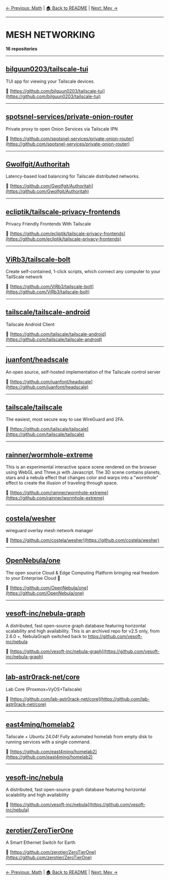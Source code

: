 [← Previous: Math](math.txt) | [🏠 Back to README](../README.md) | [Next: Mev →](mev.txt)

---

# MESH NETWORKING

**16 repositories**

---

## [bilguun0203/tailscale-tui](https://github.com/bilguun0203/tailscale-tui)

TUI app for viewing your Tailscale devices.

🔗 [https://github.com/bilguun0203/tailscale-tui](https://github.com/bilguun0203/tailscale-tui)

---

## [spotsnel-services/private-onion-router](https://github.com/spotsnel-services/private-onion-router)

Private proxy to open Onion Services via Tailscale IPN

🔗 [https://github.com/spotsnel-services/private-onion-router](https://github.com/spotsnel-services/private-onion-router)

---

## [Gwolfgit/Authoritah](https://github.com/Gwolfgit/Authoritah)

Latency-based load balancing for Tailscale distributed networks.

🔗 [https://github.com/Gwolfgit/Authoritah](https://github.com/Gwolfgit/Authoritah)

---

## [ecliptik/tailscale-privacy-frontends](https://github.com/ecliptik/tailscale-privacy-frontends)

Privacy Friendly Frontends With Tailscale

🔗 [https://github.com/ecliptik/tailscale-privacy-frontends](https://github.com/ecliptik/tailscale-privacy-frontends)

---

## [ViRb3/tailscale-bolt](https://github.com/ViRb3/tailscale-bolt)

Create self-contained, 1-click scripts, which connect any computer to your TailScale network

🔗 [https://github.com/ViRb3/tailscale-bolt](https://github.com/ViRb3/tailscale-bolt)

---

## [tailscale/tailscale-android](https://github.com/tailscale/tailscale-android)

Tailscale Android Client

🔗 [https://github.com/tailscale/tailscale-android](https://github.com/tailscale/tailscale-android)

---

## [juanfont/headscale](https://github.com/juanfont/headscale)

An open source, self-hosted implementation of the Tailscale control server

🔗 [https://github.com/juanfont/headscale](https://github.com/juanfont/headscale)

---

## [tailscale/tailscale](https://github.com/tailscale/tailscale)

The easiest, most secure way to use WireGuard and 2FA.

🔗 [https://github.com/tailscale/tailscale](https://github.com/tailscale/tailscale)

---

## [rainner/wormhole-extreme](https://github.com/rainner/wormhole-extreme)

This is an experimental interactive space scene rendered on the browser using WebGL and Three.js with Javascript. The 3D scene contains planets, stars and a nebula effect that changes color and warps into a "wormhole" effect to create the illusion of traveling through space.

🔗 [https://github.com/rainner/wormhole-extreme](https://github.com/rainner/wormhole-extreme)

---

## [costela/wesher](https://github.com/costela/wesher)

wireguard overlay mesh network manager

🔗 [https://github.com/costela/wesher](https://github.com/costela/wesher)

---

## [OpenNebula/one](https://github.com/OpenNebula/one)

The open source Cloud & Edge Computing Platform bringing real freedom to your Enterprise Cloud 🚀

🔗 [https://github.com/OpenNebula/one](https://github.com/OpenNebula/one)

---

## [vesoft-inc/nebula-graph](https://github.com/vesoft-inc/nebula-graph)

A distributed, fast open-source graph database featuring horizontal scalability and high availability. This is an archived repo for v2.5 only, from 2.6.0 +, NebulaGraph switched back to https://github.com/vesoft-inc/nebula

🔗 [https://github.com/vesoft-inc/nebula-graph](https://github.com/vesoft-inc/nebula-graph)

---

## [lab-astr0rack-net/core](https://github.com/lab-astr0rack-net/core)

Lab Core (Proxmox+VyOS+Tailscale)

🔗 [https://github.com/lab-astr0rack-net/core](https://github.com/lab-astr0rack-net/core)

---

## [east4ming/homelab2](https://github.com/east4ming/homelab2)

Tailscale + Ubuntu 24.04! Fully automated homelab from empty disk to running services with a single command.

🔗 [https://github.com/east4ming/homelab2](https://github.com/east4ming/homelab2)

---

## [vesoft-inc/nebula](https://github.com/vesoft-inc/nebula)

A distributed, fast open-source graph database featuring horizontal scalability and high availability

🔗 [https://github.com/vesoft-inc/nebula](https://github.com/vesoft-inc/nebula)

---

## [zerotier/ZeroTierOne](https://github.com/zerotier/ZeroTierOne)

A Smart Ethernet Switch for Earth

🔗 [https://github.com/zerotier/ZeroTierOne](https://github.com/zerotier/ZeroTierOne)

---


[← Previous: Math](math.txt) | [🏠 Back to README](../README.md) | [Next: Mev →](mev.txt)
